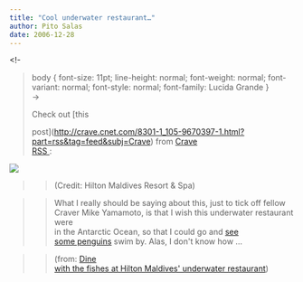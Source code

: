 ```yaml
---
title: "Cool underwater restaurant…"
author: Pito Salas
date: 2006-12-28
---
```




<!-  
>  body { font-size: 11pt; line-height: normal; font-weight: normal; font-
> variant: normal; font-style: normal; font-family: Lucida Grande }  
>  ->
>
> Check out [this  
>
> post](<http://crave.cnet.com/8301-1_105-9670397-1.html?part=rss&tag=feed&subj=Crave>)
> from [Crave  
>  RSS ](<http://crave.cnet.com/?part=rss&tag=feed&subj=Crave>):
>

>>
![](https://i0.wp.com/i.i.com.com/cnwk.1d/i/bto/20061228/under_water_restaurant_525x378.jpg?resize=525%2C378)

>>

>> (Credit: Hilton Maldives Resort & Spa)

>>

>> What I really should be saying about this, just to tick off fellow  
>  Craver Mike Yamamoto, is that I wish this underwater restaurant were  
>  in the Antarctic Ocean, so that I could go and [see  
>  some penguins](<http://crave.cnet.com/8301-1_105-9670342-1.html?tag=head>)
> swim by. Alas, I don't know how …
>>

>> (from: [Dine  
>  with the fishes at Hilton Maldives' underwater
> restaurant](<http://crave.cnet.com/8301-1_105-9670397-1.html?part=rss&tag=feed&subj=Crave>))


